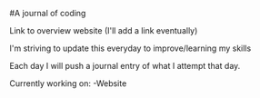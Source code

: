 #A journal of coding

Link to overview website (I'll add a link eventually)

I'm striving to update this everyday to improve/learning my skills

Each day I will push a journal entry of what I attempt that day.

Currently working on:
-Website

